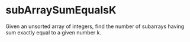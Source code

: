 # subArraySumEqualsK
Given an unsorted array of integers, find the number of subarrays having sum exactly equal to a given number k.
